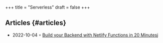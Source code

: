 +++
title = "Serverless"
draft = false
+++

## Articles {#articles}

-   2022-10-04 ◦ [Build your Backend with Netlify Functions in 20 Minutes](https://www.thisdot.co/blog/build-your-backend-with-netlify-functions-in-20-minutes)j
